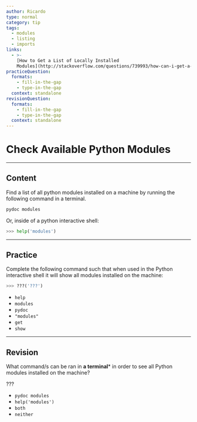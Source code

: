 ```yaml
---
author: Ricardo
type: normal
category: tip
tags:
  - modules
  - listing
  - imports
links:
  - >-
    [How to Get a List of Locally Installed
    Modules](http://stackoverflow.com/questions/739993/how-can-i-get-a-list-of-locally-installed-python-modules){website}
practiceQuestion:
  formats:
    - fill-in-the-gap
    - type-in-the-gap
  context: standalone
revisionQuestion:
  formats:
    - fill-in-the-gap
    - type-in-the-gap
  context: standalone
---
```


# Check Available Python Modules


---

## Content

Find a list of all python modules installed on a machine by running the following command in a terminal.

```bash
pydoc modules
```

Or, inside of a python interactive shell:

```python
>>> help('modules')
```


---

## Practice

Complete the following command such that when used in the Python interactive shell it will show all modules installed on the machine:

```py
>>> ???('???')
```

- `help`
- `modules`
- `pydoc`
- `"modules"`
- `get`
- `show`


---

## Revision

What command/s can be ran in **a terminal*** in order to see all Python modules installed on the machine?

???

- `pydoc modules`
- `help('modules')`
- `both`
- `neither`
